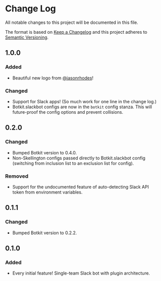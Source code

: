 # Change Log
All notable changes to this project will be documented in this file.

The format is based on [Keep a Changelog](http://keepachangelog.com/) 
and this project adheres to [Semantic Versioning](http://semver.org/).


## 1.0.0

### Added

- Beautiful new logo from [@jasonrhodes](https://github.com/jasonrhodes)!

### Changed

- Support for Slack apps! (So much work for one line in the change log.)
- Botkit.slackbot configs are now in the `botkit` config stanza. This will future-proof the config options and prevent collisions.

## 0.2.0

### Changed

- Bumped Botkit version to 0.4.0.
- Non-Skellington configs passed directly to Botkit.slackbot config (switching from inclusion list to an exclusion list for config).

### Removed

- Support for the undocumented feature of auto-detecting Slack API token from environment variables.

## 0.1.1

### Changed

- Bumped Botkit version to 0.2.2.

## 0.1.0

### Added

- Every initial feature! Single-team Slack bot with plugin architecture. 
